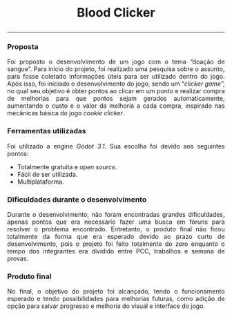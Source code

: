<h1 style="text-align: center;">

Blood Clicker

</h1>

-----

### Proposta
<p style="text-align: justify;">
    Foi proposto o desenvolvimento de um jogo com o tema “doação de sangue”. Para início do projeto, foi realizado uma pesquisa sobre o assunto, para fosse coletado informações úteis para ser utilizado dentro do jogo.
    Após isso, foi iniciado o desenvolvimento do jogo, sendo um “<i>clicker game</i>”, no qual seu objetivo é obter pontos ao clicar em um ponto e realizar compra de melhorias para que pontos sejam gerados automaticamente, aumentando o custo e o valor da melhoria a cada compra, inspirado nas mecânicas básica do jogo <i>cookie clicker</i>.
</p>

### Ferramentas utilizadas

<p style="text-align: justify;">
    Foi utilizado a engine <i>Godot 3.1</i>. Sua escolha foi devido aos seguintes pontos:
</p>

* Totalmente gratuita e _open source_.
* Fácil de ser utilizada.
* Multiplataforma.

### Dificuldades durante o desenvolvimento

<p style="text-align: justify;">
    Durante o desenvolvimento, não foram encontradas grandes dificuldades, apenas pontos que era necessário fazer uma busca em fóruns para resolver o problema encontrado. Entretanto, o produto final não ficou totalmente da forma que era esperado devido ao prazo curto de desenvolvimento, pois o projeto foi feito totalmente do zero enquanto o tempo dos integrantes era dividido entre PCC, trabalhos e semana de provas.
</p>

### Produto final

<p style="text-align: justify;">
    No final, o objetivo do projeto foi alcançado, tendo o funcionamento esperado e tendo possibilidades para melhorias futuras, como adição de opção para salvar progresso e melhoria do visual e interface do jogo.
</p>
